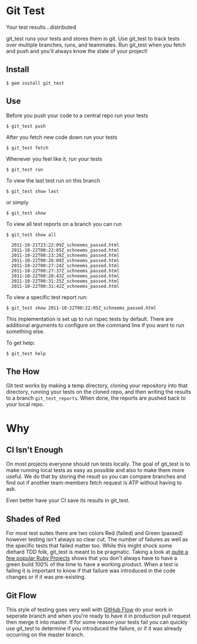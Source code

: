 # Git Test

Your test results...distributed

git\_test runs your tests and stores them in git. Use git_test to track
tests over multiple branches, runs, and teammates. Run git\_test when you fetch and push
and you'll always know the state of your project!

## Install

    $ gem install git_test

## Use

Before you push your code to a central repo run your tests

    $ git_test push

After you fetch new code down run your tests

    $ git_test fetch

Whenever you feel like it, run your tests

    $ git_test run


To view the last test run on this branch

    $ git_test show last

or simply

    $ git_test show

To view all test reports on a branch you can run

    $ git_test show all

      2011-10-21T23:22:09Z_schneems_passed.html
      2011-10-22T00:22:05Z_schneems_passed.html
      2011-10-22T00:23:28Z_schneems_passed.html
      2011-10-22T00:26:09Z_schneems_passed.html
      2011-10-22T00:27:24Z_schneems_passed.html
      2011-10-22T00:27:37Z_schneems_passed.html
      2011-10-22T00:28:43Z_schneems_passed.html
      2011-10-22T00:31:25Z_schneems_passed.html
      2011-10-22T00:31:42Z_schneems_passed.html

To view a specific test report run:

    $ git_test show 2011-10-22T00:22:05Z_schneems_passed.html

This implementation is set up to run rspec tests by default. There are additional arguments to configure on the command line if you want to run something else.

To get help:

    $ git_test help

## The How

Git test works by making a temp directory, cloning your repository into that directory, running your tests on the cloned repo, and then writing the results to a branch `git_test_reports`. When done, the reports are pushed back to your local repo.


# Why

## CI Isn't Enough

On most projects everyone should run tests locally. The goal of git_test is to make running local tests as easy as possible and also to make them more useful. We do that by storing the result so you can compare branches and find out if another team-members fetch request is ATP without having to ask.

Even better have your CI save its results in git_test.


## Shades of Red

For most test suites there are two colors Red (failed) and Green (passed) however testing isn't always so clear cut. The number of failures as well as the specific tests that failed matter too. While this might shock some diehard TDD folk, git_test is meant to be pragmatic. Taking a look at [quite a few popular Ruby Projects](http://travis-ci.org/) shows that you don't always have to have a green build 100% of the time to have a working product. When a test is failing it is important to know if that failure was introduced in the code changes or if it was pre-existing. 


## Git Flow

This style of testing goes very well with [GitHub Flow](http://scottchacon.com/2011/08/31/github-flow.html) do your work in seperate branch and when you're ready to have it in production pull request then merge it into master. If for some reason your tests fail you can quickly use git_test to determine if you introduced the failure, or if it was already occurring on the master branch.

